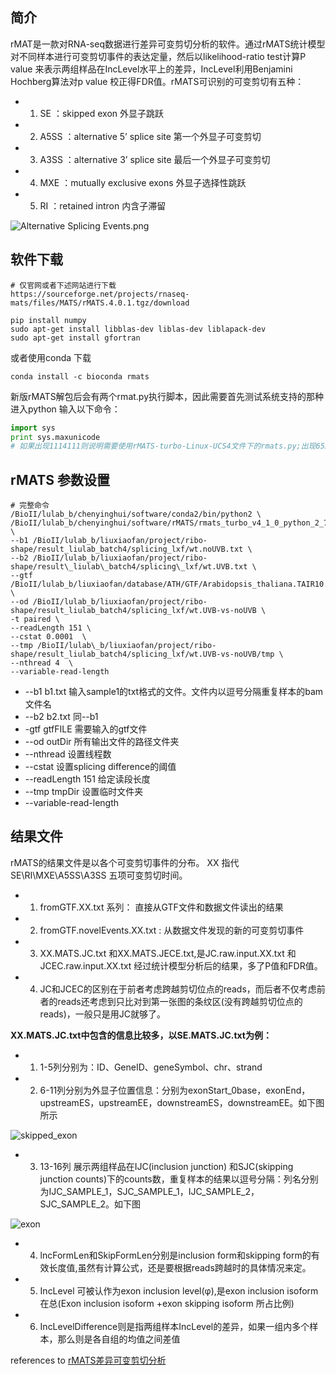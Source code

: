 ## 简介
rMAT是一款对RNA-seq数据进行差异可变剪切分析的软件。通过rMATS统计模型对不同样本进行可变剪切事件的表达定量，然后以likelihood-ratio  test计算P value 来表示两组样品在IncLevel水平上的差异，IncLevel利用Benjamini Hochberg算法对p value 校正得FDR值。rMATS可识别的可变剪切有五种：

* 1. SE ：skipped exon  外显子跳跃
* 2. A5SS ：alternative 5’ splice site 第一个外显子可变剪切
* 3. A3SS ：alternative 3’ splice site 最后一个外显子可变剪切
* 4. MXE ：mutually exclusive exons 外显子选择性跳跃
* 5. RI ：retained intron  内含子滞留

![Alternative Splicing Events.png](https://i.loli.net/2021/01/18/lhuzdS51YPeNtI3.png)

## 软件下载

```linux
# 仅官网或者下述网站进行下载
https://sourceforge.net/projects/rnaseq-mats/files/MATS/rMATS.4.0.1.tgz/download

pip install numpy
sudo apt-get install libblas-dev liblas-dev liblapack-dev
sudo apt-get install gfortran
```

或者使用conda 下载

```linux
conda install -c bioconda rmats
```

新版rMATS解包后会有两个rmat.py执行脚本，因此需要首先测试系统支持的那种
进入python 输入以下命令：

```python
import sys
print sys.maxunicode
# 如果出现1114111则说明需要使用rMATS-turbo-Linux-UCS4文件下的rmats.py;出现65535则说明需要使用rMATS-turbo-Linux-UCS2文件下rmats.py
```

## rMATS 参数设置
```linux
# 完整命令
/BioII/lulab_b/chenyinghui/software/conda2/bin/python2 \
/BioII/lulab_b/chenyinghui/software/rMATS/rmats_turbo_v4_1_0_python_2_7/rmats.py \
--b1 /BioII/lulab_b/liuxiaofan/project/ribo-shape/result_liulab_batch4/splicing_lxf/wt.noUVB.txt \
--b2 /BioII/lulab_b/liuxiaofan/project/ribo-shape/result\_liulab\_batch4/splicing\_lxf/wt.UVB.txt \
--gtf /BioII/lulab_b/liuxiaofan/database/ATH/GTF/Arabidopsis_thaliana.TAIR10.34.gtf \
--od /BioII/lulab_b/liuxiaofan/project/ribo-shape/result_liulab_batch4/splicing_lxf/wt.UVB-vs-noUVB \
-t paired \ 
--readLength 151 \ 
--cstat 0.0001  \
--tmp /BioII/lulab\_b/liuxiaofan/project/ribo-shape/result_liulab_batch4/splicing_lxf/wt.UVB-vs-noUVB/tmp \
--nthread 4  \
--variable-read-length
```

* --b1 b1.txt 输入sample1的txt格式的文件。文件内以逗号分隔重复样本的bam文件名
* --b2 b2.txt 同--b1
* -gtf gtfFILE 需要输入的gtf文件
* --od outDir 所有输出文件的路径文件夹
* --nthread 设置线程数
* --cstat 设置splicing difference的阈值
* --readLength 151  给定读段长度
* --tmp  tmpDir 设置临时文件夹
* --variable-read-length 

## 结果文件
rMATS的结果文件是以各个可变剪切事件的分布。
XX 指代SE\RI\MXE\A5SS\A3SS 五项可变剪切时间。
* 1. fromGTF.XX.txt 系列： 直接从GTF文件和数据文件读出的结果
* 2. fromGTF.novelEvents.XX.txt : 从数据文件发现的新的可变剪切事件
* 3. XX.MATS.JC.txt 和XX.MATS.JECE.txt,是JC.raw.input.XX.txt 和 JCEC.raw.input.XX.txt 经过统计模型分析后的结果，多了P值和FDR值。
* 4. JC和JCEC的区别在于前者考虑跨越剪切位点的reads，而后者不仅考虑前者的reads还考虑到只比对到第一张图的条纹区(没有跨越剪切位点的reads)，一般只是用JC就够了。

**XX.MATS.JC.txt中包含的信息比较多，以SE.MATS.JC.txt为例：**
* 1. 1-5列分别为：ID、GeneID、geneSymbol、chr、strand
* 2. 6-11列分别为外显子位置信息：分别为exonStart_0base，exonEnd，upstreamES，upstreamEE，downstreamES，downstreamEE。如下图所示

![skipped_exon](https://i.loli.net/2021/01/18/YFJ2a7zG4mf3td6.png)

* 3. 13-16列  展示两组样品在IJC(inclusion junction) 和SJC(skipping junction counts)下的counts数，重复样本的结果以逗号分隔：列名分别为IJC_SAMPLE_1，SJC_SAMPLE_1，IJC_SAMPLE_2，SJC_SAMPLE_2。如下图

![exon](https://i.loli.net/2021/01/18/gkyW4SUwREcnB5F.png)

* 4. lncFormLen和SkipFormLen分别是inclusion form和skipping form的有效长度值,虽然有计算公式，还是要根据reads跨越时的具体情况来定。
* 5. IncLevel 可被认作为exon inclusion level(φ),是exon inclusion isoform在总(Exon inclusion isoform +exon skipping isoform 所占比例)
* 6. IncLevelDifference则是指两组样本IncLevel的差异，如果一组内多个样本，那么则是各自组的均值之间差值




references to [rMATS差异可变剪切分析](https://cloud.tencent.com/developer/article/1366294)
